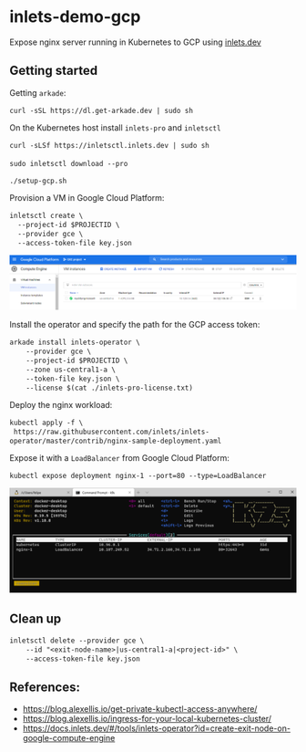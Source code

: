 # inlets-demo-gcp

Expose nginx server running in Kubernetes to GCP using [inlets.dev](https://inlets.dev/)

## Getting started

Getting `arkade`:

```cli
curl -sSL https://dl.get-arkade.dev | sudo sh
```

On the Kubernetes host install `inlets-pro` and `inletsctl`

```cli
curl -sLSf https://inletsctl.inlets.dev | sudo sh

sudo inletsctl download --pro
```

```cli
./setup-gcp.sh
```

Provision a VM in Google Cloud Platform:

```cli
inletsctl create \
  --project-id $PROJECTID \
  --provider gce \
  --access-token-file key.json
```

![gcp-exit-node](docs/images/gcp-exit-node.PNG)

Install the operator and specify the path for the GCP access token:

```cli
arkade install inlets-operator \
    --provider gce \
    --project-id $PROJECTID \
    --zone us-central1-a \
    --token-file key.json \
    --license $(cat ./inlets-pro-license.txt)
```

Deploy the nginx workload:

```cli
kubectl apply -f \
 https://raw.githubusercontent.com/inlets/inlets-operator/master/contrib/nginx-sample-deployment.yaml
```

Expose it with a `LoadBalancer` from Google Cloud Platform:

```cli
kubectl expose deployment nginx-1 --port=80 --type=LoadBalancer
```

![k9s](docs/images/k9s.PNG)

## Clean up

```cli
inletsctl delete --provider gce \
    --id "<exit-node-name>|us-central1-a|<project-id>" \
    --access-token-file key.json
```

## References:

- https://blog.alexellis.io/get-private-kubectl-access-anywhere/
- https://blog.alexellis.io/ingress-for-your-local-kubernetes-cluster/
- https://docs.inlets.dev/#/tools/inlets-operator?id=create-exit-node-on-google-compute-engine
